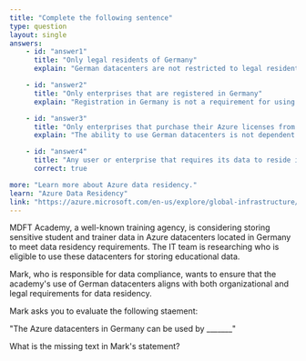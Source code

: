 ```yaml
---
title: "Complete the following sentence"
type: question
layout: single
answers:
    - id: "answer1"
      title: "Only legal residents of Germany"
      explain: "German datacenters are not restricted to legal residents of Germany. They are available to any user or enterprise that needs their data to reside in Germany, regardless of their location or residency status."

    - id: "answer2"
      title: "Only enterprises that are registered in Germany"
      explain: "Registration in Germany is not a requirement for using German datacenters. The service is available to any organization that requires their data to be stored in Germany, regardless of where they are registered."

    - id: "answer3"
      title: "Only enterprises that purchase their Azure licenses from a partner based in Germany"
      explain: "The ability to use German datacenters is not dependent on where or from whom you purchase Azure licenses. It is based on data residency requirements, not licensing relationships."

    - id: "answer4"
      title: "Any user or enterprise that requires its data to reside in Germany"
      correct: true

more: "Learn more about Azure data residency."
learn: "Azure Data Residency"
link: "https://azure.microsoft.com/en-us/explore/global-infrastructure/data-residency/"
---
```

MDFT Academy, a well-known training agency, is considering storing sensitive student and trainer data in Azure datacenters located in Germany to meet data residency requirements. The IT team is researching who is eligible to use these datacenters for storing educational data.

Mark, who is responsible for data compliance, wants to ensure that the academy's use of German datacenters aligns with both organizational and legal requirements for data residency.

Mark asks you to evaluate the following staement:

"The Azure datacenters in Germany can be used by _______"

What is the missing text in Mark's statement?